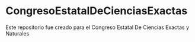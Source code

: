 # CongresoEstatalDeCienciasExactas
Este repositorio fue creado para el Congreso Estatal De Ciencias Exactas y Naturales
